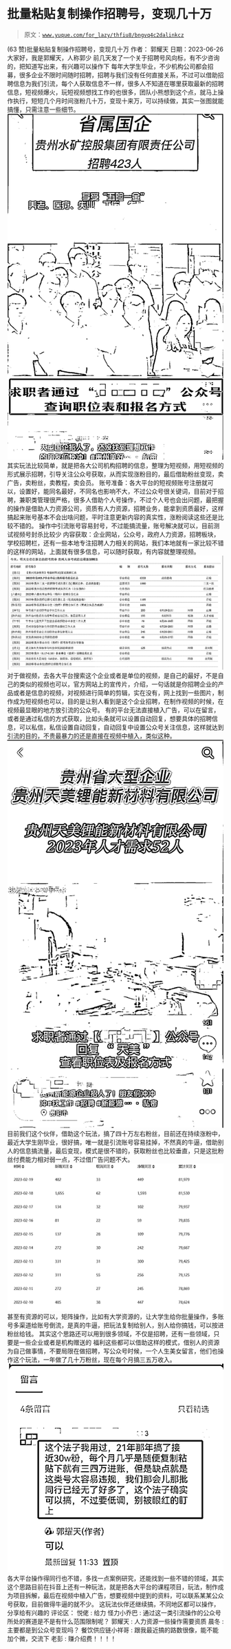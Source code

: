 # 批量粘贴复制操作招聘号，变现几十万

> 原文：[`www.yuque.com/for_lazy/thfiu8/bngvq4c2dalinkcz`](https://www.yuque.com/for_lazy/thfiu8/bngvq4c2dalinkcz)

<ne-h2 id="a30288b6" data-lake-id="a30288b6"><ne-heading-ext><ne-heading-anchor></ne-heading-anchor><ne-heading-fold></ne-heading-fold></ne-heading-ext><ne-heading-content><ne-text id="u4d7ae4f9">(63 赞)批量粘贴复制操作招聘号，变现几十万</ne-text></ne-heading-content></ne-h2> <ne-p id="uc771f34d" data-lake-id="uc771f34d"><ne-text id="ud9c17f60">作者： 郭耀天</ne-text></ne-p> <ne-p id="uce37facb" data-lake-id="uce37facb"><ne-text id="u28da862e">日期：2023-06-26</ne-text></ne-p> <ne-p id="ued6dc33e" data-lake-id="ued6dc33e"><ne-text id="u9e02c5c1">大家好，我是郭耀天，人称郭少</ne-text></ne-p> <ne-p id="u52f5318a" data-lake-id="u52f5318a"><ne-text id="u57fb1bf5">前几天发了一个关于招聘号风向标，有不少咨询的，把知道写出来，有兴趣可以操作下</ne-text></ne-p> <ne-p id="uc42dd57f" data-lake-id="uc42dd57f"><ne-text id="ued65b55a">每年大学生毕业，不少机构公司都会招募，很多企业不限时间随时招聘，招聘与我们没有任何直接关系，不过可以借助招聘信息为我们引流，每个人获取信息不一样，很多人不知道在哪里获取最新的招聘信息，短视频爆火，玩短视频想找工作的也很多，团队小熊想到这个点，就马上操作执行，短短几个月时间涨粉几十万，变现十来万，可以持续做，其实一张图就能搞懂，只需注意一些细节。</ne-text></ne-p> <ne-p id="u25b8f09e" data-lake-id="u25b8f09e"><ne-card data-card-name="image" data-card-type="inline" id="tonjo" data-event-boundary="card">![](img/230ef0b069baa4a829440758e3ad8007.png)  <ne-p id="ufc227562" data-lake-id="ufc227562"><ne-text id="u17d20196">其实玩法比较简单，就是把各大公司机构招聘的信息，整理为短视频，用短视频的形式展示招聘，引导关注公众号获取，从而实现涨粉目的，最后借助粉丝变现，卖广告，卖粉丝，卖教程，卖会员。</ne-text></ne-p> <ne-p id="u2a524263" data-lake-id="u2a524263"><ne-text id="ud1890db6">账号准备：各大平台的短视频账号注册就可以，设置好，能同名最好，不同名也影响不大，不过公众号很关键词，目前对于招聘，兼职类管理很严格，很多人借助个人号操作，不过个人号也会出问题，最把握的操作是借助人力资源公司，资质有人力资源，招聘业务，能拿到资质最好，这样搞起来账号基本不会出啥问题，平时注意更新内容的真实性，涨粉阅读这些还是比较不错的。</ne-text></ne-p> <ne-p id="u72c8ae20" data-lake-id="u72c8ae20"><ne-text id="u36943c3b">操作中引流账号容易封号，不过能搞流量，账号解决就可以，目前测试视频号封杀比较少</ne-text></ne-p> <ne-p id="uaebb7c53" data-lake-id="uaebb7c53"><ne-text id="ua85b790f">内容获取：企业网站，公众号，政府人力资源，招聘板块，学校招聘栏，还有一些本地专注招聘人力相关的网站，我们本地就有一家比较不错的这样的网站，上面就有很多信息，可以随时获取，有内容就整理视频。</ne-text></ne-p> <ne-p id="u7712d777" data-lake-id="u7712d777"><ne-card data-card-name="image" data-card-type="inline" id="dUoxL" data-event-boundary="card">![](img/3b193eaee981ab84dad932dfd73ea6a2.png)  <ne-p id="u6f2f4783" data-lake-id="u6f2f4783"><ne-text id="uf4f1cb1a">对于做视频，去各大平台搜索这个企业或者是单位的视频，是自己的最好，不是自己的类似的视频也可以，官方网站上的宣传片，介绍，一句话就是你招聘企业的产品或者是信息的视频，对视频进行简单的剪辑，实在没有，网上找到一些图片，制作成为短视频也可以，目的是让别人看到是这个企业招聘，在制作视频的时候，在视频最显眼的地方放引流的公众号。</ne-text></ne-p> <ne-p id="u9324e5e5" data-lake-id="u9324e5e5"><ne-text id="uf9b2a5fc">有的平台无法直接植入广告，可以在留言，或者是通过私信的方式获取，比如头条就可以设置自动回复，想要具体的招聘信息，可以私信，私信设置自动回复，自动回复中设置公众号关注信息，这样就达到引流的目的，不贵最暴力的还是直接在视频中植入，类似这种。</ne-text></ne-p> <ne-p id="u3aa939a3" data-lake-id="u3aa939a3"><ne-card data-card-name="image" data-card-type="inline" id="owIjR" data-event-boundary="card">![](img/189488f04e2af479142a36b4ede43e29.png)  <ne-p id="u84c6e3c5" data-lake-id="u84c6e3c5"><ne-text id="u0bd6f613">目前我们这个伙伴，借助这个玩法，搞了四十万左右粉丝，目前还在持续涨粉中，最近大学生刚毕业，很好搞，唯一就是引流账号容易挂掉，不然真的牛逼，借助别人的信息搞流量，最后变现，模式是很不错的，获取粉丝也比较垂直，只是这批粉丝付费能力相对弱一点，不过借广告问题不大。</ne-text></ne-p> <ne-p id="u35b49af4" data-lake-id="u35b49af4"><ne-card data-card-name="image" data-card-type="inline" id="EHVMo" data-event-boundary="card">![](img/21a54d4508d4c8163b77ace4e584f680.png)  <ne-p id="ue58c6e17" data-lake-id="ue58c6e17"><ne-text id="u6a96834a">甚至有资源的可以，矩阵操作，比如有大学资源的，让大学生给你批量操作，多账号多渠道给账号倒流，是真的牛逼，把玩法复制给别人，别人给你搞钱，可以按进粉丝给钱。</ne-text></ne-p> <ne-p id="udd8d0293" data-lake-id="udd8d0293"><ne-text id="u6fbb58c5">其实这个思路还可以用到很多领域，不仅是招聘，还有一些领域，只要是一些企业或者是机构赠送的 福利这些都可以借助这样的模式，借别人的资源为自己做事情，不要局限在做招聘，写公众号时候，一个人生美女留言，他们也操作这个玩法，一年做了几十万粉丝，现在每个月搞三五万收入。</ne-text></ne-p> <ne-p id="u86ce9ba5" data-lake-id="u86ce9ba5"><ne-card data-card-name="image" data-card-type="inline" id="LPnku" data-event-boundary="card">![](img/3d804d025228140cb6be16d50d63b057.png)  <ne-p id="u8a034023" data-lake-id="u8a034023"><ne-text id="uc143a492">各大平台操作得同行也不错，多找一点案例研究，还能找到一些不错的领域，其实这个思路目前在抖音上还有一种玩法，就是把各大平台的课程项目，玩法，制作成为项目拆解，最后在视频中植入广告，想要视频中提到的资料，可以联系某某公众号获取，目前做得牛逼的就不少。</ne-text></ne-p> <ne-p id="u8a27a732" data-lake-id="u8a27a732"><ne-text id="u79d9fbf8">这玩法伙伴还继续搞，不同地区都可以操作，分享给有兴趣的</ne-text></ne-p> <ne-hole id="u06ff4471" data-lake-id="u06ff4471"><ne-card data-card-name="hr" data-card-type="block" id="CG27E" data-event-boundary="card"><ne-p id="u17d4f455" data-lake-id="u17d4f455"><ne-text id="uc67fe20a">评论区：</ne-text></ne-p> <ne-p id="u1b3659dd" data-lake-id="u1b3659dd"><ne-text id="u43145c36">悦佬 : 给力</ne-text> <ne-text id="u7267e384">怪力小乔巴 : 通过这一类引流操作的公众号所处的赛道是不是有什么范围限制呢？</ne-text> <ne-text id="uadba3803">郭耀天 : 人力资源一些操作需要资质</ne-text> <ne-text id="ubeac0013">晨冬 : 主要都是到公众号变现吗？</ne-text> <ne-text id="uac803ae3">餐饮供应链小祥哥 : 跟我最近搞的路数很像，能不能加个微，交流下</ne-text> <ne-text id="udb9d11bd">老彭 : 赚介绍费！！！！</ne-text></ne-p></ne-card></ne-hole></ne-card></ne-p></ne-card></ne-p></ne-card></ne-p></ne-card></ne-p></ne-card></ne-p>